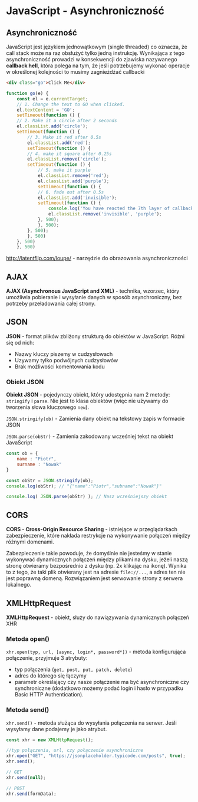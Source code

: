 # JavaScript - Asynchroniczność

## Asynchroniczność

JavaScript jest językiem jednowątkowym (single threaded) co oznacza, że call stack może na raz obsłużyć tylko jedną instrukcję. Wynikająca z tego asynchroniczność prowadzi w konsekwencji do zjawiska nazywanego **callback hell**, która polega na tym, że jeśli potrzebujemy wykonać operacje w określonej kolejności to musimy zagnieżdżać callbacki

```html
<div class="go">Click Me</div>
```

```javascript
function go(e) {
    const el = e.currentTarget;
    // 1. Change the text to GO when clicked.
    el.textContent = 'GO';
    setTimeout(function () {
    // 2. Make it a circle after 2 seconds
    el.classList.add('circle');
    setTimeout(function () {
        // 3. Make it red after 0.5s
        el.classList.add('red');
        setTimeout(function () {
        // 4. make it square after 0.25s
        el.classList.remove('circle');
        setTimeout(function () {
            // 5. make it purple
            el.classList.remove('red');
            el.classList.add('purple');
            setTimeout(function () {
            // 6. fade out after 0.5s
            el.classList.add('invisible');
            setTimeout(function () {
                console.log('You have reacted the 7th layer of callback hell');
                el.classList.remove('invisible', 'purple');
            }, 500);
            }, 500);
        }, 500);
        }, 500)
    }, 500)
    }, 500)
```

http://latentflip.com/loupe/ - narzędzie do obrazowania asynchroniczności

## AJAX

**AJAX (Asynchronous JavaScript and XML)** - technika, wzorzec, który umożliwia pobieranie i wysyłanie danych w sposób asynchroniczny, bez potrzeby przeładowania całej strony.

## JSON

**JSON** - format plików zbliżony strukturą do obiektów w JavaScript. Różni się od nich:

- Nazwy kluczy piszemy w cudzysłowach
- Uzywamy tylko podwójnych cudzysłowów
- Brak możliwości komentowania kodu

### Obiekt JSON

**Obiekt JSON** - pojedynczy obiekt, który udostępnia nam 2 metody: `stringify` i `parse`. Nie jest to klasa obiektów (więc nie używamy do tworzenia słowa kluczowego `new`).

`JSON.stringify(ob)` - Zamienia dany obiekt na tekstowy zapis w formacie JSON

`JSON.parse(obStr)` - Zamienia zakodowany wcześniej tekst na obiekt JavaScript

```Javascript
const ob = {
    name : "Piotr",
    surname : "Nowak"
}

const obStr = JSON.stringify(ob);
console.log(obStr); // "{"name":"Piotr","subname":"Nowak"}"

console.log( JSON.parse(obStr) ); // Nasz wcześniejszy obiekt
```

## CORS

**CORS - Cross-Origin Resource Sharing** - istniejące w przeglądarkach zabezpieczenie, które nakłada restrykcje na wykonywanie połączeń między różnymi domenami.

Zabezpieczenie takie powoduje, że domyślnie nie jesteśmy w stanie wykonywać dynamicznych połączeń między plikami na dysku, jeżeli naszą stronę otwieramy bezpośrednio z dysku (np. 2x klikając na ikonę). Wynika to z tego, że taki plik otwierany jest na adresie `file://...`, a adres ten nie jest poprawną domeną. Rozwiązaniem jest serwowanie strony z serwera lokalnego.

## XMLHttpRequest

**XMLHttpRequest** - obiekt, służy do nawiązywania dynamicznych połączeń XHR

### Metoda open()

`xhr.open(typ, url, [async, login*, password*])` - metoda konfigurująca połączenie, przyjmuje 3 atrybuty:

- typ połączenia (`get, post, put, patch, delete`)
- adres do którego się łączymy
- parametr określający czy nasze połączenie ma być asynchroniczne czy synchroniczne (dodatkowo możemy podać login i hasło w przypadku Basic HTTP Authentication).

### Metoda send()

`xhr.send()` - metoda służąca do wysyłania połączenia na serwer. Jeśli wysyłamy dane podajemy je jako atrybut.

```javascript
const xhr = new XMLHttpRequest();

//typ połączenia, url, czy połączenie asynchroniczne
xhr.open("GET", "https://jsonplaceholder.typicode.com/posts", true);
xhr.send();

// GET
xhr.send(null);

// POST
xhr.send(formData);
```
